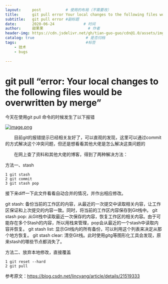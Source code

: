 ```yaml
---
layout:     post           # 使用的布局（不需要改）
title:      git pull error Your local changes to the following files would be overwritten by merge
subtitle:   git pull error #副标题
date:       2020-06-24             # 时间
author:     甜果果                    # 作者
header-img: https://cdn.jsdelivr.net/gh/tian-guo-guo/cdn@1.0/assets/img/post-bg-debug.png    #背景图片
catalog: true                       # 是否归档
tags:                               #标签
    - 技术
    - bugs
 
---
```


# git pull “error: Your local changes to the following files would be overwritten by merge”

今天在使用git pull 命令的时候发生了以下报错

[![image.png](http://127.0.0.1:8090/upload/2020/06/image-2cd77f59e0a94691b8bda2beb958ac07.png)](http://127.0.0.1:8090/upload/2020/06/image-2cd77f59e0a94691b8bda2beb958ac07.png)

　　目前git的报错提示已经相关友好了，可以直观的发现，这里可以通过commit的方式解决这个冲突问题，但还是想看看其他大佬是怎么解决这类问题的

　　在网上查了资料和其他大佬的博客，得到了两种解决方法：

方法一、stash

```
1 git stash
2 git commit
3 git stash pop
```

接下来diff一下此文件看看自动合并的情况，并作出相应修改。

git stash: 备份当前的工作区的内容，从最近的一次提交中读取相关内容，让工作区保证和上次提交的内容一致。同时，将当前的工作区内容保存到Git栈中。
git stash pop: 从Git栈中读取最近一次保存的内容，恢复工作区的相关内容。由于可能存在多个Stash的内容，所以用栈来管理，pop会从最近的一个stash中读取内容并恢复。
git stash list: 显示Git栈内的所有备份，可以利用这个列表来决定从那个地方恢复。
git stash clear: 清空Git栈。此时使用gitg等图形化工具会发现，原来stash的哪些节点都消失了。

方法二、放弃本地修改，直接覆盖

```
1 git reset --hard
2 git pull
```

参考原文：https://blog.csdn.net/lincyang/article/details/21519333